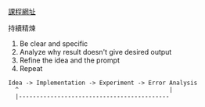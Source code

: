 [課程網址](https://learn.deeplearning.ai/chatgpt-prompt-eng/lesson/3/iterative)

持續精煉
1. Be clear and specific
2. Analyze why result doesn't give desired output
3. Refine the idea and the prompt
4. Repeat

```
Idea -> Implementation -> Experiment -> Error Analysis
  ^                                           |
  |-------------------------------------------
```
